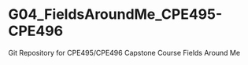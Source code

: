 # G04_FieldsAroundMe_CPE495-CPE496
Git Repository for CPE495/CPE496 Capstone Course Fields Around Me
